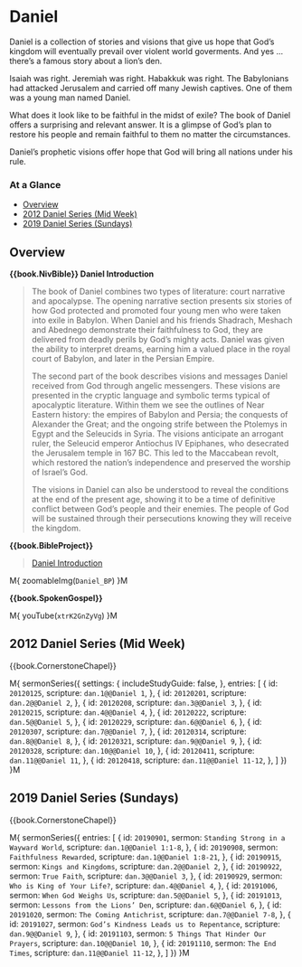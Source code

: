# Daniel

Daniel is a collection of stories and visions that give us hope that
God’s kingdom will eventually prevail over violent world
goverments. And yes ... there’s a famous story about a lion’s den.

Isaiah was right. Jeremiah was right. Habakkuk was right. The
Babylonians had attacked Jerusalem and carried off many Jewish
captives. One of them was a young man named Daniel.

What does it look like to be faithful in the midst of exile? The book
of Daniel offers a surprising and relevant answer.  It is a glimpse of
God’s plan to restore his people and remain faithful to them no matter
the circumstances.

Daniel’s prophetic visions offer hope that God will bring all nations
under his rule.


### At a Glance

- [Overview](#overview)
- [2012 Daniel Series (Mid Week)](#2012-daniel-series-mid-week)
- [2019 Daniel Series (Sundays)](#2019-daniel-series-sundays)

## Overview


**{{book.NivBible}} Daniel Introduction**

> The book of Daniel combines two types of literature: court narrative
> and apocalypse. The opening narrative section presents six stories of
> how God protected and promoted four young men who were taken into
> exile in Babylon. When Daniel and his friends Shadrach, Meshach and
> Abednego demonstrate their faithfulness to God, they are delivered
> from deadly perils by God’s mighty acts. Daniel was given the ability
> to interpret dreams, earning him a valued place in the royal court of
> Babylon, and later in the Persian Empire.
> 
> The second part of the book describes visions and messages Daniel
> received from God through angelic messengers. These visions are
> presented in the cryptic language and symbolic terms typical of
> apocalyptic literature. Within them we see the outlines of Near
> Eastern history: the empires of Babylon and Persia; the conquests of
> Alexander the Great; and the ongoing strife between the Ptolemys in
> Egypt and the Seleucids in Syria. The visions anticipate an arrogant
> ruler, the Seleucid emperor Antiochus IV Epiphanes, who desecrated the
> Jerusalem temple in 167 BC. This led to the Maccabean revolt, which
> restored the nation’s independence and preserved the worship of
> Israel’s God.
> 
> The visions in Daniel can also be understood to reveal the conditions
> at the end of the present age, showing it to be a time of definitive
> conflict between God’s people and their enemies. The people of God
> will be sustained through their persecutions knowing they will receive
> the kingdom.


**{{book.BibleProject}}**

> [Daniel Introduction](https://bibleproject.com/explore/video/daniel/)

M{ zoomableImg(`Daniel_BP`) }M


**{{book.SpokenGospel}}**

M{ youTube(`xtrK2GnZyVg`) }M



## 2012 Daniel Series (Mid Week)

{{book.CornerstoneChapel}}

M{ sermonSeries({
  settings: {
    includeStudyGuide: false,
  },
  entries: [
    { id: `20120125`, scripture: `dan.1@@Daniel 1`,      },
    { id: `20120201`, scripture: `dan.2@@Daniel 2`,      },
    { id: `20120208`, scripture: `dan.3@@Daniel 3`,      },
    { id: `20120215`, scripture: `dan.4@@Daniel 4`,      },
    { id: `20120222`, scripture: `dan.5@@Daniel 5`,      },
    { id: `20120229`, scripture: `dan.6@@Daniel 6`,      },
    { id: `20120307`, scripture: `dan.7@@Daniel 7`,      },
    { id: `20120314`, scripture: `dan.8@@Daniel 8`,      },
    { id: `20120321`, scripture: `dan.9@@Daniel 9`,      },
    { id: `20120328`, scripture: `dan.10@@Daniel 10`,    },
    { id: `20120411`, scripture: `dan.11@@Daniel 11`,    },
    { id: `20120418`, scripture: `dan.11@@Daniel 11-12`, },
  ]
}) }M


## 2019 Daniel Series (Sundays)

{{book.CornerstoneChapel}}

M{ sermonSeries({
  entries: [
    { id: `20190901`, sermon: `Standing Strong in a Wayward World`,    scripture: `dan.1@@Daniel 1:1-8`,  },
    { id: `20190908`, sermon: `Faithfulness Rewarded`,                 scripture: `dan.1@@Daniel 1:8-21`, },
    { id: `20190915`, sermon: `Kings and Kingdoms`,                    scripture: `dan.2@@Daniel 2`,      },
    { id: `20190922`, sermon: `True Faith`,                            scripture: `dan.3@@Daniel 3`,      },
    { id: `20190929`, sermon: `Who is King of Your Life?`,             scripture: `dan.4@@Daniel 4`,      },
    { id: `20191006`, sermon: `When God Weighs Us`,                    scripture: `dan.5@@Daniel 5`,      },
    { id: `20191013`, sermon: `Lessons from the Lions’ Den`,           scripture: `dan.6@@Daniel 6`,      },
    { id: `20191020`, sermon: `The Coming Antichrist`,                 scripture: `dan.7@@Daniel 7-8`,    },
    { id: `20191027`, sermon: `God’s Kindness Leads us to Repentance`, scripture: `dan.9@@Daniel 9`,      },
    { id: `20191103`, sermon: `5 Things That Hinder Our Prayers`,      scripture: `dan.10@@Daniel 10`,    },
    { id: `20191110`, sermon: `The End Times`,                         scripture: `dan.11@@Daniel 11-12`, },
  ]
}) }M
